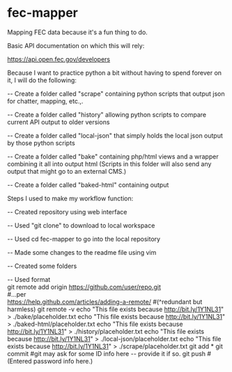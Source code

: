 # fec-mapper
Mapping FEC data because it's a fun thing to do. 

Basic API documentation on which this will rely:

https://api.open.fec.gov/developers 

Because I want to practice python a bit without having to spend forever on it, I will do the following:

-- Create a folder called "scrape" containing python scripts that output json for chatter, mapping, etc.,.

-- Create a folder called "history" allowing python scripts to compare current API output to older versions

-- Create a folder called "local-json" that simply holds the local json output by those python scripts

-- Create a folder called "bake" containing php/html views and a wrapper combining it all into output html
   (Scripts in this folder will also send any output that might go to an external CMS.)

-- Create a folder called "baked-html" containing output



Steps I used to make my workflow function:

-- Created repository using web interface

-- Used "git clone" to download to local workspace

-- Used   cd fec-mapper  to go into the local repository

-- Made some changes to the readme file using vim

-- Created some folders

-- Used format   
	git remote add origin https://github.com/user/repo.git   
	#...per   
	https://help.github.com/articles/adding-a-remote/
	#(^redundant but harmless)
	git remote -v
	echo "This file exists because http://bit.ly/1Y1NL31" > ./bake/placeholder.txt
	echo "This file exists because http://bit.ly/1Y1NL31" > ./baked-html/placeholder.txt
	echo "This file exists because http://bit.ly/1Y1NL31" > ./history/placeholder.txt
	echo "This file exists because http://bit.ly/1Y1NL31" > ./local-json/placeholder.txt
	echo "This file exists because http://bit.ly/1Y1NL31" > ./scrape/placeholder.txt
	git add *
	git commit
	#git may ask for some ID info here -- provide it if so.
	git push
	#(Entered password info here.)



